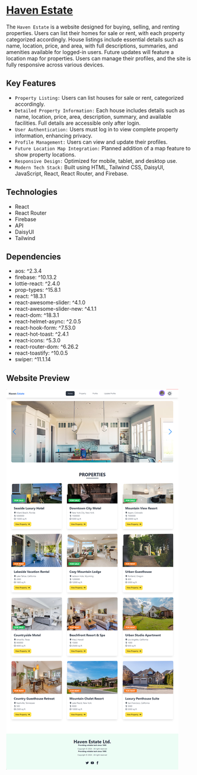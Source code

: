 # [Haven Estate](https://haven-estate-authentication.firebaseapp.com/)

The `Haven Estate` is a website designed for buying, selling, and renting properties. Users can list their homes for sale or rent, with each property categorized accordingly. House listings include essential details such as name, location, price, and area, with full descriptions, summaries, and amenities available for logged-in users. Future updates will feature a location map for properties. Users can manage their profiles, and the site is fully responsive across various devices.

## Key Features

- `Property Listing:` Users can list houses for sale or rent, categorized accordingly.
- `Detailed Property Information:` Each house includes details such as name, location, price, area, description, summary, and available facilities. Full details are accessible only after login.
- `User Authentication:` Users must log in to view complete property information, enhancing privacy.
- `Profile Management:` Users can view and update their profiles.
- `Future Location Map Integration:` Planned addition of a map feature to show property locations.
- `Responsive Design:` Optimized for mobile, tablet, and desktop use.
- `Modern Tech Stack:` Built using HTML, Tailwind CSS, DaisyUI, JavaScript, React, React Router, and Firebase.

## Technologies

- React
- React Router
- Firebase
- API
- DaisyUI
- Tailwind

## Dependencies

- aos: ^2.3.4
- firebase: ^10.13.2
- lottie-react: ^2.4.0
- prop-types: ^15.8.1
- react: ^18.3.1
- react-awesome-slider: ^4.1.0
- react-awesome-slider-new: ^4.1.1
- react-dom: ^18.3.1
- react-helmet-async: ^2.0.5
- react-hook-form: ^7.53.0
- react-hot-toast: ^2.4.1
- react-icons: ^5.3.0
- react-router-dom: ^6.26.2
- react-toastify: ^10.0.5
- swiper: ^11.1.14

## Website Preview

<img src="https://raw.githubusercontent.com/MdAfsarHossain/Haven-Estate-React/refs/heads/main/haven_state.png" />
